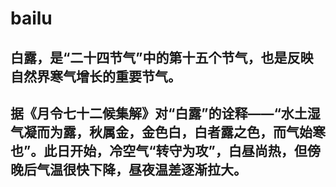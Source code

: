 # bailu
## 白露，是“二十四节气”中的第十五个节气，也是反映自然界寒气增长的重要节气。

## 据《月令七十二候集解》对“白露”的诠释——“水土湿气凝而为露，秋属金，金色白，白者露之色，而气始寒也”。此日开始，冷空气“转守为攻”，白昼尚热，但傍晚后气温很快下降，昼夜温差逐渐拉大。
